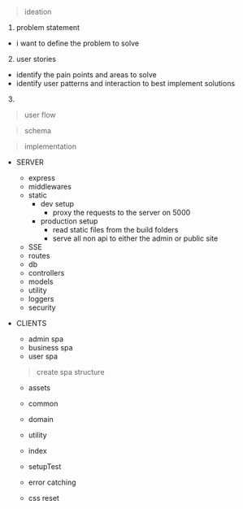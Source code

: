 > ideation
1) problem statement
  - i want to define the problem to solve
2) user stories
  - identify the pain points and areas to solve
  - identify user patterns and interaction to best implement solutions
3) 

> user flow

> schema

> implementation
- SERVER
  - express
  - middlewares
  - static
    - dev setup
      - proxy the requests to the server on 5000
    - production setup  
      - read static files from the build folders
      - serve all non api to either the admin or public site
  - SSE
  - routes
  - db
  - controllers
  - models
  - utility
  - loggers
  - security

  
- CLIENTS
  - admin spa
  - business spa
  - user spa

  > create spa structure
    - assets
    - common
    - domain
    - utility
    - index
    - setupTest

    - error catching
    - css reset